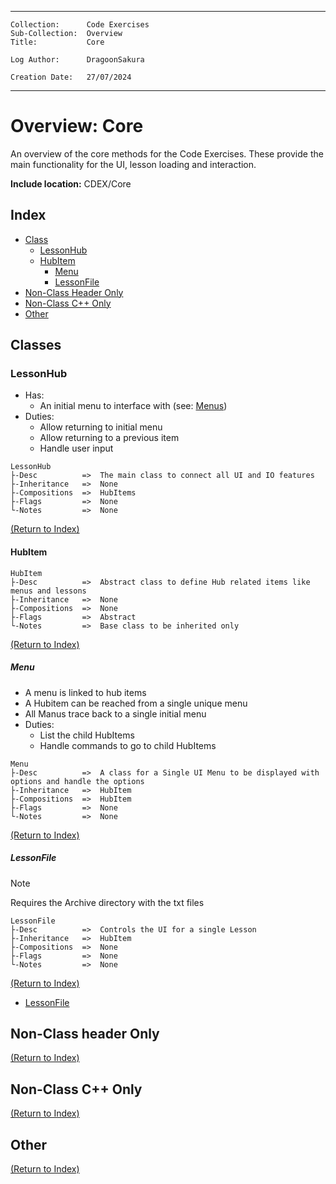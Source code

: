 ___
```
Collection:      Code Exercises
Sub-Collection:  Overview
Title:           Core

Log Author:      DragoonSakura

Creation Date:   27/07/2024
```
___

# Overview: Core

An overview of the core methods for the Code Exercises.
These provide the main functionality for the UI, lesson loading and interaction.

**Include location:** CDEX/Core

## Index

- [Class](#classes)
    * [LessonHub](#lessonhub)
    * [HubItem](#hub-item)
        + [Menu](#menu)
        + [LessonFile](#lessonfile)
- [Non-Class Header Only](#non-class-header-only)
- [Non-Class C++ Only](#non-class-c-only)
- [Other](#other)

## Classes

### LessonHub

- Has:
    * An initial menu to interface with (see: [Menus](#menu))
- Duties:
    * Allow returning to initial menu
    * Allow returning to a previous item
    * Handle user input

```
LessonHub
├-Desc          =>  The main class to connect all UI and IO features
├-Inheritance   =>  None
├-Compositions  =>  HubItems
├-Flags         =>  None
└-Notes         =>  None
```

[(Return to Index)](#index)

#### HubItem
```
HubItem
├-Desc          =>  Abstract class to define Hub related items like menus and lessons
├-Inheritance   =>  None
├-Compositions  =>  None
├-Flags         =>  Abstract
└-Notes         =>  Base class to be inherited only
```

[(Return to Index)](#index)

##### Menu

- A menu is linked to hub items
- A Hubitem can be reached from a single unique menu
- All Manus trace back to a single initial menu
- Duties:
    * List the child HubItems
    * Handle commands to go to child HubItems

```
Menu
├-Desc          =>  A class for a Single UI Menu to be displayed with options and handle the options
├-Inheritance   =>  HubItem
├-Compositions  =>  HubItem
├-Flags         =>  None
└-Notes         =>  None
```

[(Return to Index)](#index)

##### LessonFile

> [!Note]
> Requires the Archive directory with the txt files

```
LessonFile
├-Desc          =>  Controls the UI for a single Lesson
├-Inheritance   =>  HubItem
├-Compositions  =>  None
├-Flags         =>  None
└-Notes         =>  None
```

[(Return to Index)](#index)
- [LessonFile](#)

## Non-Class header Only

[(Return to Index)](#index)

## Non-Class C++ Only

[(Return to Index)](#index)

## Other

[(Return to Index)](#index)
